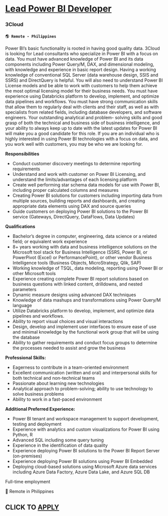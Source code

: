 # [Lead Power BI Developer](https://www.remotewlb.com/apply/lead-power-bi-developer)  
### 3Cloud  
#### `🌎 Remote - Philippines`  

Power BI’s basic functionality is rooted in having good quality data. 3Cloud is looking for Lead consultants who specialize in Power BI with a focus on data. You must have advanced knowledge of Power BI and its data components including Power Query/M, DAX, and dimensional modeling, with knowledge and experience in basic report design. Having a working knowledge of conventional SQL Server (data warehouse design, SSIS and SSRS) and DirectQuery is helpful. You will also need to understand Power BI License models and be able to work with customers to help them achieve the most optimal licensing model for their business needs. You must have experience using Databricks platform to develop, implement, and optimize data pipelines and workflows. You must have strong communication skills that allow them to regularly deal with clients and their staff, as well as with specialists from related fields, including database developers, and software engineers. Your outstanding analytical and problem-
solving skills and good grasp of both the technical and business side of business intelligence, and your ability to always keep up to date with the latest updates for Power BI will make you a good candidate for this role. If you are an individual who is highly interested in using Power BI technologies with a focus on data, and you work well with customers, you may be who we are looking for.

**Responsibilities**

  * Conduct customer discovery meetings to determine reporting requirements
  * Understand and work with customer on Power BI Licensing, and understand the limits/advantages of each licensing platform
  * Create well performing star schema data models for use with Power BI, including proper calculated columns and measures
  * Creating Power BI solutions for customers including importing data from multiple sources, building reports and dashboards, and creating appropriate data elements using DAX and source queries
  * Guide customers on deploying Power BI solutions to the Power BI service (Gateways, DirectQuery, DataFlows, Data Updates)

**Qualifications**

  * Bachelor’s degree in computer, engineering, data science or a related field; or equivalent work experience
  * 8+ years working with data and business intelligence solutions on the Microsoft tool stack for Business Intelligence (SSRS, Power BI, or PowerPivot (Excel) or PerformancePoint), or other vendor Business Intelligence tools (Business Objects, MicroStrategy, Qlik, SAP)
  * Working knowledge of TSQL, data modeling, reporting using Power BI or other Microsoft tools
  * Experience creating complete Power BI report solutions based on business questions with linked content, drilldowns, and nested parameters
  * Dynamic measure designs using advanced DAX techniques
  * Knowledge of data mashups and transformations using Power Query/M language
  * Utilize Databricks platform to develop, implement, and optimize data pipelines and workflows.
  * Ability to report visual choices and visual interactions
  * Design, develop and implement user interfaces to ensure ease of use and minimal knowledge by the functional work group that will be using the database
  * Ability to gather requirements and conduct focus groups to determine the processes needed to assist and grow the business

**Professional Skills:**

  * Eagerness to contribute in a team-oriented environment
  * Excellent communication (written and oral) and interpersonal skills for both technical and non-technical teams
  * Passionate about learning new technologies
  * Analytical approach to problem-solving; ability to use technology to solve business problems
  * Ability to work in a fast-paced environment

**Additional Preferred Experience:**

  * Power BI tenant and workspace management to support development, testing and deployment
  * Experience with analytics and custom visualizations for Power BI using Python, R
  * Advanced SQL including some query tuning
  * Experience in the identification of data quality
  * Experience deploying Power BI solutions to the Power BI Report Server (on-premises)
  * Experience deploying Power BI solutions using Power BI Embedded
  * Deploying cloud-based solutions using Microsoft Azure data services including Azure Data Factory, Azure Data Lake, and Azure SQL DB

Full-time employment

📌 Remote in Philippines

  
## CLICK TO [APPLY](https://www.remotewlb.com/apply/lead-power-bi-developer)

